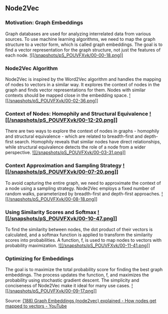 ## Node2Vec
### Motivation: Graph Embeddings
Graph databases are used for analyzing interrelated data from various sources. To use machine learning algorithms, we need to map the graph structure to a vector form, which is called graph embeddings. The goal is to find a vector representation for the graph structure, not just the features of each node. [![[/snapshots/pS_POUVFXvk/00-00-18.png]]](<https://youtu.be/pS_POUVFXvk?t=12s>)

### Node2Vec Algorithm
Node2Vec is inspired by the Word2Vec algorithm and handles the mapping of nodes to vectors in a similar way. It explores the context of nodes in the graph and finds vector representations for them. Nodes with similar contexts should be mapped close in the embedding space. [![[/snapshots/pS_POUVFXvk/00-02-36.png]]](<https://youtu.be/pS_POUVFXvk?t=151s>)

### Context of Nodes: Homophily and Structural Equivalence [![[/snapshots/pS_POUVFXvk/00-12-20.png]]](<https://youtu.be/pS_POUVFXvk?t=737s>)
There are two ways to explore the context of nodes in graphs - homophily and structural equivalence - which are related to breadth-first and depth-first search. Homophily reveals that similar nodes have direct relationships, while structural equivalence detects the role of a node from a wider perspective. [![[/snapshots/pS_POUVFXvk/00-03-31.png]]](<https://youtu.be/pS_POUVFXvk?t=207s>)

### Context Approximation and Sampling Strategy [![[/snapshots/pS_POUVFXvk/00-07-20.png]]](<https://youtu.be/pS_POUVFXvk?t=439s>)
To avoid capturing the entire graph, we need to approximate the context of a node using a sampling strategy. Node2Vec employs a fixed number of random walks, parameterized by breadth-first and depth-first approaches. [![[/snapshots/pS_POUVFXvk/00-08-18.png]]](<https://youtu.be/pS_POUVFXvk?t=496s>)

### Using Similarity Scores and Softmax [![[/snapshots/pS_POUVFXvk/00-10-47.png]]](<https://youtu.be/pS_POUVFXvk?t=645s>)
To find the similarity between nodes, the dot product of their vectors is calculated, and a softmax function is applied to transform the similarity scores into probabilities. A function, f, is used to map nodes to vectors with probability maximization. [![[/snapshots/pS_POUVFXvk/00-11-41.png]]](<https://youtu.be/pS_POUVFXvk?t=697s>)

### Optimizing for Embeddings
The goal is to maximize the total probability score for finding the best graph embeddings. The process updates the function, f, and maximizes the probability using stochastic gradient descent. The simplicity and conciseness of Node2Vec make it ideal for many use cases. [![[/snapshots/pS_POUVFXvk/00-09-17.png]]](<https://youtu.be/pS_POUVFXvk?t=555s>)

Source: [(188) Graph Embeddings (node2vec) explained - How nodes get mapped to vectors - YouTube](https://www.youtube.com/watch?v=pS_POUVFXvk)
